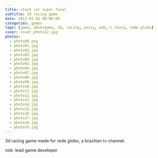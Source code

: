 ```yaml
---
title: stock car super final
subtitle: 3d racing game
date: 2013-01-01 00:00:00
categories: games
tags: [game, advergame, 3d, racing, unity, web, c sharp, rede globo]
cover: cover_photo12.jpg
photos:
  - photo00.png
  - photo01.jpg
  - photo02.jpg
  - photo03.jpg
  - photo04.jpg
  - photo05.jpg
  - photo06.jpg
  - photo07.jpg
  - photo08.jpg
  - photo09.jpg
  - photo10.jpg
  - photo11.jpg
  - photo12.jpg
  - photo13.jpg
  - photo14.jpg
  - photo15.jpg
  - photo16.jpg
  - photo17.jpg
  - photo18.jpg
  - photo19.jpg
---
```

3d racing game made for rede globo, a brazilian tv channel.

role: lead game developer
